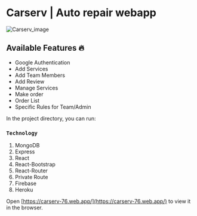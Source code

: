 # Carserv | Auto repair webapp

![Carserv_image](https://i.ibb.co/R4TC7r7/carserv.png)

## Available Features 🔥

- Google Authentication
- Add Services
- Add Team Members
- Add Review
- Manage Services
- Make order
- Order List
- Specific Rules for Team/Admin

In the project directory, you can run:

### `Technology`

1. MongoDB
2. Express
3. React
4. React-Bootstrap
5. React-Router
6. Private Route
7. Firebase
8. Heroku

Open [https://carserv-76.web.app/](https://carserv-76.web.app/) to view it in the browser.
